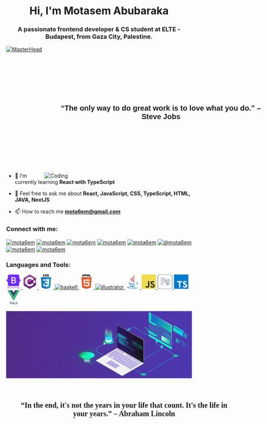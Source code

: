 <h1 align="center">Hi, I'm Motasem Abubaraka</h1>
<h3 align="center">A passionate frontend developer & CS student at ELTE - Budapest, from Gaza City, Palestine.</h3>
<a href="https://github.com/mota6em">
  <img src="https://camo.githubusercontent.com/c1d5e9bcfd8bd9c5cd549a25f15a8a72a12a0d55b81e35ed75ffe212435934eb/68747470733a2f2f7472697379612e636f6d2f6d79696d672f6368696c642f5765627369746525323044657369676e2e676966" style="width: 100vw;" alt="MasterHead">
</a>

<h4 align="center">
  <div style="width: 600px; margin: 100px; font-family: 'Arial', sans-serif; font-size: 20px; text-align: center; padding: 20px;">
      <p>“The only way to do great work is to love what you do.” – Steve Jobs</p>
  </div>  
</h4>
<p align="left">
<img  align="right" alt="Coding" width="400" src="https://global.discourse-cdn.com/codecademy/original/5X/0/0/a/9/00a9a928ae1a95a27ab08bcbf1fd243bcf88a491.png" alt="mota6em" /> </p>

- 🌱 I’m currently learning **React with TypeScript**

- 💬 Feel free to ask me about **React, JavaScript, CSS, TypeScript, HTML, JAVA, NextJS**

- 📫 How to reach me **mota6em@gmail.com**

<h3 align="left">Connect with me:</h3>
<p align="left">
<a href="https://twitter.com/mota6em" target="blank"><img align="center" src="https://raw.githubusercontent.com/rahuldkjain/github-profile-readme-generator/master/src/images/icons/Social/twitter.svg" alt="mota6em" height="30" width="40" /></a>
<a href="https://linkedin.com/in/mota6em" target="blank"><img align="center" src="https://raw.githubusercontent.com/rahuldkjain/github-profile-readme-generator/master/src/images/icons/Social/linked-in-alt.svg" alt="mota6em" height="30" width="40" /></a>
<a href="https://stackoverflow.com/users/mota6em" target="blank"><img align="center" src="https://raw.githubusercontent.com/rahuldkjain/github-profile-readme-generator/master/src/images/icons/Social/stack-overflow.svg" alt="mota6em" height="30" width="40" /></a>
<a href="https://fb.com/mota6em" target="blank"><img align="center" src="https://raw.githubusercontent.com/rahuldkjain/github-profile-readme-generator/master/src/images/icons/Social/facebook.svg" alt="mota6em" height="30" width="40" /></a>
<a href="https://instagram.com/mota6em" target="blank"><img align="center" src="https://raw.githubusercontent.com/rahuldkjain/github-profile-readme-generator/master/src/images/icons/Social/instagram.svg" alt="mota6em" height="30" width="40" /></a>
<a href="https://medium.com/@mota6em" target="blank"><img align="center" src="https://raw.githubusercontent.com/rahuldkjain/github-profile-readme-generator/master/src/images/icons/Social/medium.svg" alt="@mota6em" height="30" width="40" /></a>
<a href="https://www.youtube.com/c/mota6em" target="blank"><img align="center" src="https://raw.githubusercontent.com/rahuldkjain/github-profile-readme-generator/master/src/images/icons/Social/youtube.svg" alt="mota6em" height="30" width="40" /></a>
<a href="https://discord.gg/mota6em" target="blank"><img align="center" src="https://raw.githubusercontent.com/rahuldkjain/github-profile-readme-generator/master/src/images/icons/Social/discord.svg" alt="mota6em" height="30" width="40" /></a>
</p>

<h3 align="left">Languages and Tools:</h3>
<p align="left"> 
<a href="https://getbootstrap.com" target="_blank" rel="noreferrer"> <img src="https://raw.githubusercontent.com/devicons/devicon/master/icons/bootstrap/bootstrap-plain-wordmark.svg" alt="bootstrap" width="40" height="40"/> </a> 
<a href="https://www.w3schools.com/cs/" target="_blank" rel="noreferrer"> <img src="https://raw.githubusercontent.com/devicons/devicon/master/icons/csharp/csharp-original.svg" alt="csharp" width="40" height="40"/> </a> 
<a href="https://www.w3schools.com/css/" target="_blank" rel="noreferrer"> <img src="https://raw.githubusercontent.com/devicons/devicon/master/icons/css3/css3-original-wordmark.svg" alt="css3" width="40" height="40"/> </a> 
<a href="https://www.haskell.org/" target="_blank" rel="noreferrer"> <img src="https://upload.wikimedia.org/wikipedia/commons/1/1c/Haskell-Logo.svg" alt="haskell" width="40" height="40"/> </a> 
<a href="https://www.w3.org/html/" target="_blank" rel="noreferrer"> <img src="https://raw.githubusercontent.com/devicons/devicon/master/icons/html5/html5-original-wordmark.svg" alt="html5" width="40" height="40"/> </a> 
<a href="https://www.adobe.com/in/products/illustrator.html" target="_blank" rel="noreferrer"> <img src="https://www.vectorlogo.zone/logos/adobe_illustrator/adobe_illustrator-icon.svg" alt="illustrator" width="40" height="40"/> </a> 
<a href="https://www.java.com" target="_blank" rel="noreferrer"> <img src="https://raw.githubusercontent.com/devicons/devicon/master/icons/java/java-original.svg" alt="java" width="40" height="40"/> </a> 
<a href="https://developer.mozilla.org/en-US/docs/Web/JavaScript" target="_blank" rel="noreferrer"> <img src="https://raw.githubusercontent.com/devicons/devicon/master/icons/javascript/javascript-original.svg" alt="javascript" width="40" height="40"/> </a> 
<a href="https://www.photoshop.com/en" target="_blank" rel="noreferrer"> <img src="https://raw.githubusercontent.com/devicons/devicon/master/icons/photoshop/photoshop-line.svg" alt="photoshop" width="40" height="40"/> </a> 
<a href="https://www.typescriptlang.org/" target="_blank" rel="noreferrer"> <img src="https://raw.githubusercontent.com/devicons/devicon/master/icons/typescript/typescript-original.svg" alt="typescript" width="40" height="40"/> </a> 
<a href="https://vuejs.org/" target="_blank" rel="noreferrer"> <img src="https://raw.githubusercontent.com/devicons/devicon/master/icons/vuejs/vuejs-original-wordmark.svg" alt="vuejs" width="40" height="40"/> </a> 
</p>


<a href="https://github.com/mota6em">
  <img src="https://raw.githubusercontent.com/KShukhrat/KShukhrat/main/assets/header_gif.gif" style="width: 100vw;" alt="MasterHead">
</a>
<h4 align="center">
<div style="width: 600px; margin: auto; font-family: 'Georgia', serif; font-size: 20px; text-align: center; padding: 20px;">
    <p>“In the end, it's not the years in your life that count. It's the life in your years.” – Abraham Lincoln</p>
</div>

</h4>
